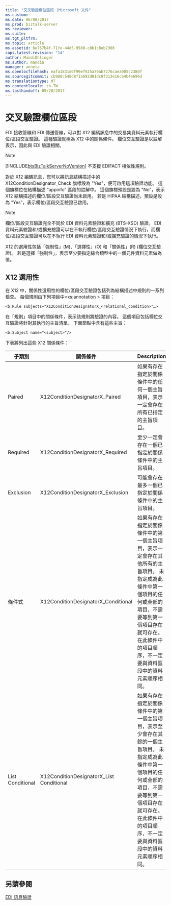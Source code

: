 ```yaml
---
title: "交叉驗證欄位區段 |Microsoft 文件"
ms.custom: 
ms.date: 06/08/2017
ms.prod: biztalk-server
ms.reviewer: 
ms.suite: 
ms.tgt_pltfrm: 
ms.topic: article
ms.assetid: 6e757b4f-71fe-44d5-9580-c8b1c8eb2366
caps.latest.revision: "14"
author: MandiOhlinger
ms.author: mandia
manager: anneta
ms.openlocfilehash: eafa1831d6f99ef925a79ab7276caea005c2380f
ms.sourcegitcommit: cb908c540d8f1a692d01dc8f313e16cb4b4e696d
ms.translationtype: MT
ms.contentlocale: zh-TW
ms.lasthandoff: 09/20/2017
---
```

# <a name="cross-field-segment-validation"></a>交叉驗證欄位區段
EDI 接收管線和 EDI 傳送管線，可以對 X12 編碼訊息中的交易集資料元素執行欄位/區段交互驗證。 這種驗證就稱為 X12 中的關係條件。 欄位交互驗證是以註解表示，因此與 EDI 驗證相關。  
  
> [!NOTE]
>  [!INCLUDE[btsBizTalkServerNoVersion](../includes/btsbiztalkservernoversion-md.md)] 不支援 EDIFACT 相依性規則。  
  
 對於 X12 編碼訊息，您可以將訊息結構描述中的 X12ConditionDesignator_Check 旗標設為 "Yes"，便可啟用這項驗證功能。 這個旗標位在結構描述 “appinfo” 區段的註解中。 這個旗標預設是設為 "No"，表示 X12 結構描述的欄位/區段交互驗證尚未啟用。 若是 HIPAA 結構描述，預設是設為 “Yes”，表示欄位/區段交互驗證已啟用。  
  
> [!NOTE]
>  欄位/區段交互驗證完全不同於 EDI 資料元素驗證和擴充 (BTS-XSD) 驗證。 EDI 資料元素驗證和/或擴充驗證可以在不執行欄位/區段交互驗證情況下執行，而欄位/區段交互驗證可以在不執行 EDI 資料元素驗證和/或擴充驗證的情況下執行。  
  
 X12 的選用性包括「強制性」(M)、「選擇性」(O) 和「關係性」(R) (欄位交互驗證)。 若是選擇「強制性」，表示至少要指定綜合類型中的一個元件資料元素做為值。  
  
## <a name="x12-optionality"></a>X12 選用性  
 在 X12 中，關係性選用性的欄位/區段交互驗證包括列為結構描述中規則的一系列檢查。 每個規則由下列項目中\<xs:annotation > 項目：  
  
```  
<b:Rule subjects="X12ConditionDesignatorX_<relational_condition>"…>  
```  
  
 在「規則」項目中的關係條件，表示該規則將驗證的內容。 這個項目包括欄位交互驗證將針對其執行的主旨清單。 下面節點中含有這些主旨：  
  
```  
<b:Subject name="<subject>"/>  
```  
  
 下表將列出這些 X12 關係條件：  
  
|子類別|關係條件|Description|  
|-----------------------|--------------------------|-----------------|  
|Paired|X12ConditionDesignatorX_Paired|如果有存在指定於關係條件中的任何一個主旨項目，表示一定會存在所有已指定的主旨項目。|  
|Required|X12ConditionDesignatorX_Required|至少一定會存在一個已指定於關係條件中的主旨項目。|  
|Exclusion|X12ConditionDesignatorX_Exclusion|可能會存在最多一個已指定於關係條件中的主旨項目。|  
|條件式|X12ConditionDesignatorX_Conditional|如果有存在指定於關係條件中的第一個主旨項目，表示一定會存在其他所有的主旨項目。 未指定成為此條件中第一個項目的任何或全部的項目，不需要等到第一個項目存在就可存在。 在此條件中的項目順序，不一定要與資料區段中的資料元素順序相同。|  
|List Conditional|X12ConditionDesignatorX_List Conditional|如果有存在指定於關係條件中的第一個主旨項目，表示至少會存在其餘的一個主旨項目。 未指定成為此條件中第一個項目的任何或全部的項目，不需要等到第一個項目存在就可存在。 在此條件中的項目順序，不一定要與資料區段中的資料元素順序相同。|  
  
## <a name="see-also"></a>另請參閱  
 [EDI 訊息驗證](../core/edi-message-validation.md)